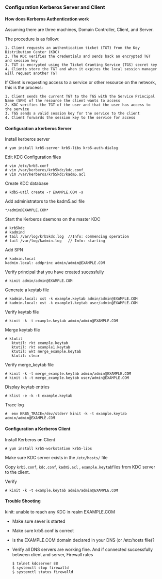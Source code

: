 ### Configuration Kerberos Server and Client

#### How does Kerberos Authentication work

Assuming there are three machines, Domain Controller, Client, and Server.

The procedure is as follow:

 	1. Client requests an authentication ticket (TGT) from the Key Distribution Center (KDC)
 	2. The KDC verifies the credentials and sends back an encrypted TGT and session key
 	3. TGT is encrypted using the Ticket Granting Service (TGS) secret key
 	4. Clients store the TGT and when it expires the local session manager will request another TGT

If Client is requesting access to a service or other resource on the network, this is the process:

 	1. Client sends the current TGT to the TGS with the Service Principal Name (SPN) of the resource the client wants to access
 	2. KDC verifies the TGT of the user and that the user has access to the service
 	3. TGS sends a valid session key for the service to the client
 	4. Client forwards the session key to the service for access

#### Configuration a kerberos Server 

Install kerberos server

```
# yum install krb5-server krb5-libs krb5-auth-dialog
```

Edit KDC Configuration files

```
# vim /etc/krb5.conf
# vim /var/kerberos/krb5kdc/kdc.conf
# vim /var/kerberos/krb5kdc/kadm5.acl
```

Create KDC database

```
# kdb5-util create -r EXAMPLE.COM -s
```

Add administrators to the kadm5.acl file

```
*/admin@EXAMPLE.COM*
```

Start the Kerberos daemons on the master KDC

```
# krb5kdc
# kadmind
# tail /var/log/krb5kdc.log  //Info: commencing operation
# tail /var/log/kadmin.log   // Info: starting
```

Add SPN

```
# kadmin.local
kadmin.local: addprinc admin/admin@EXAMPLE.COM
```

Verify principal that you have created sucessfully

```
# kinit admin/admin@EXAMPLE.COM
```

Generate a keytab file

```
# kadmin.local: xst -k example.keytab admin/admin@EXAMPLE.COM
# kadmin.local: xst -k example1.keytab user/admin@EXAMPLE.COM
```

Verify keytab file

```
# kinit -k -t example.keytab admin/admin@EXAMPLE.COM
```

Merge keytab file

```
# ktutil
   ktutil: rkt example.keytab
   ktutil: rkt example1.keytab
   ktutil: wkt merge_example.keytab
   ktutil: clear
```

Verify merge_keytab file

```
# kinit -k -t merge_example.keytab admin/admin@EXAMPLE.COM
# kinit -k -t merge_example.keytab user/admin@EXAMPLE.COM
```

Display keytab entries

```
# klist -e -k -t example.keytab
```

Trace log

```
#  env KRB5_TRACE=/dev/stderr kinit -k -t example.keytab admin/admin@EXAMPLE.COM
```

#### Configuration a Kerberos Client

Install Kerberos on Client

```
# yum install krb5-workstation krb5-libs
```

Make sure KDC server exists in the `/etc/hosts/` file 

Copy `krb5.conf`, `kdc.conf`, `kadm5.acl` , `example.keytab`files from KDC server to the client.

Verify

```
# kinit -k -t example.keytab admin/admin@EXAMPLE.COM
```

#### Trouble Shooting

kinit: unable to reach any KDC in realm EXAMPLE.COM

- Make sure sever is started

- Make sure krb5.conf is correct

- Is the EXAMPLE.COM domain declared in your DNS (or /etc/hosts file)?

- Verify all DNS servers are working fine. And if connected successfully between client and server, Firewall rules

  ```
  $ telnet kdcserver 88
  $ systemctl stop firewalld
  $ systemctl status firewalld
  ```

#### 